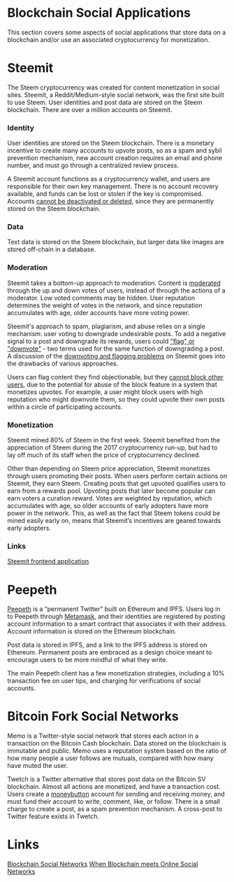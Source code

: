 # Blockchain Social Applications

This section covers some aspects of social applications that store data on a blockchain and/or use an associated cryptocurrency for monetization.

# Steemit

The Steem cryptocurrency was created for content monetization in social sites. Steemit, a Reddit/Medium-style social network, was the first site built to use Steem. User identities and post data are stored on the Steem blockchain. There are over a million accounts on Steemit.

### Identity

User identities are stored on the Steem blockchain. There is a monetary incentive to create many accounts to upvote posts, so as a spam and sybil prevention mechanism, new account creation requires an email and phone number, and must go through a centralized review process.

A Steemit account functions as a cryptocurrency wallet, and users are responsible for their own key management. There is no account recovery available, and funds can be lost or stolen if the key is compromised. Accounts [cannot be deactivated or deleted](https://github.com/steemit/condenser/issues/787), since they are permanently stored on the Steem blockchain.

### Data

Text data is stored on the Steem blockchain, but larger data like images are stored off-chain in a database.

### Moderation

Steemit takes a bottom-up approach to moderation. Content is [moderated](https://steemit.com/steem-standards/@arhag/moderation-standard) through the up and down votes of users, instead of through the actions of a moderator. Low voted comments may be hidden. User reputation determines the weight of votes in the network, and since reputation accumulates with age, older accounts have more voting power.

Steemit's approach to spam, plagiarism, and abuse relies on a single mechanism: user voting to downgrade undesirable posts. To add a negative signal to a post and downgrade its rewards, users could ["flag" or "downvote"](https://steemit.com/utopian-io/@steemcleaners/understanding-flagging-downvoting) - two terms used for the same function of downgrading a post. A discussion of the [downvoting and flagging problems](https://steemit.com/community/@baah/a-solution-to-the-downvoting-flagging-problems-on-steemit) on Steemit goes into the drawbacks of various approaches.

Users can flag content they find objectionable, but they [cannot block other users](https://github.com/steemit/steem/issues/382), due to the potential for abuse of the block feature in a system that monetizes upvotes. For example, a user might block users with high reputation who might downvote them, so they could upvote their own posts within a circle of participating accounts.

### Monetization

Steemit mined 80% of Steem in the first week. Steemit benefited from the appreciation of Steem during the 2017 cryptocurrency run-up, but had to lay off much of its staff when the price of cryptocurrency declined.

Other than depending on Steem price appreciation, Steemit monetizes through users promoting their posts. When users perform certain actions on Steemit, they earn Steem. Creating posts that get upvoted qualifies users to earn from a rewards pool. Upvoting posts that later become popular can earn voters a curation reward. Votes are weighted by reputation, which accumulates with age, so older accounts of early adopters have more power in the network. This, as well as the fact that Steem tokens could be mined easily early on, means that Steemit’s incentives are geared towards early adopters.

### Links

[Steemit frontend application](https://github.com/steemit/condenser)

# Peepeth

[Peepeth](https://peepeth.com/welcome) is a “permanent Twitter” built on Ethereum and IPFS. Users log in to Peepeth through [Metamask](https://metamask.io/), and their identities are registered by posting account information to a smart contract that associates it with their address. Account information is stored on the Ethereum blockchain.

Post data is stored in IPFS, and a link to the IPFS address is stored on Ethereum. Permanent posts are embraced as a design choice meant to encourage users to be more mindful of what they write.

The main Peepeth client has a few monetization strategies, including a 10% transaction fee on user tips, and charging for verifications of social accounts.

# Bitcoin Fork Social Networks

Memo is a Twitter-style social network that stores each action in a transaction on the Bitcoin Cash blockchain. Data stored on the blockchain is immutable and public. Memo uses a reputation system based on the ratio of how many people a user follows are mutuals, compared with how many have muted the user.

Twetch is a Twitter alternative that stores post data on the Bitcoin SV blockchain. Almost all actions are monetized, and have a transaction cost. Users create a [moneybutton](https://www.moneybutton.com/money) account for sending and receiving money, and must fund their account to write, comment, like, or follow. There is a small charge to create a post, as a spam prevention mechanism. A cross-post to Twitter feature exists in Twetch.

# Links

[Blockchain Social Networks](https://medium.com/decentralized-web/blockchain-social-networks-c941fb337970)
[When Blockchain meets Online Social Networks](https://www.sciencedirect.com/science/article/abs/pii/S1574119220300195)
